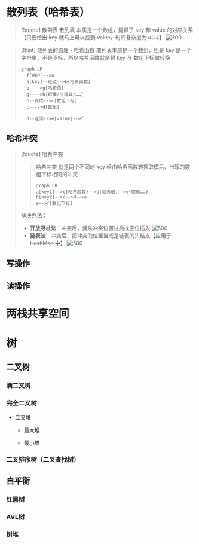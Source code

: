 # 散列表（哈希表）
>[!quote] 散列表
>散列表 本质是一个数组，提供了 key 和 value 的对应关系【~~只要给出 key 就马上可以找到 value，时间复杂度为 `O(1)`~~】
>![300](https://obsidian-1307744200.cos.ap-guangzhou.myqcloud.com/%E5%9B%BE%E7%89%87/202404252301162.png)

>[!hint] 散列表的原理 - 哈希函数
>散列表本质是一个数组，但是 key 是一个字符串，不是下标，所以哈希函数就是将 key 与 数组下标做转换
> ```mermaid
> graph LR
> 	f[用户]-->a
> 	a[key]--经过-->b{哈希函数}
> 	b---->g[哈希值]
> 	g---->h{取模/位运算/……}
> 	h--变成-->c[数组下标]
> 	c---->d[数组]
> 
> 	d--返回-->e[value]-->f
> ```

## 哈希冲突
>[!quote] 哈希冲突
>>哈希冲突 就是两个不同的 key 经由哈希函数转换取模后，出现的数组下标相同的冲突
> >```mermaid
> >graph LR
> >	a[key1]-->c{哈希函数}-->d[哈希值]-->e{取模……}
> >	b[key2]-->c-->d-->e
> >	e-->f[数组下标]
> >```
> 
> 解决办法：
> - **开放寻址法**：冲突后，就从冲突位置往后找空位插入
> ![500](https://obsidian-1307744200.cos.ap-guangzhou.myqcloud.com/%E5%9B%BE%E7%89%87/202404260011739.png)
> - **链表法**：冲突后，把冲突的位置当成是链表的头结点【~~应用于 HashMap 中~~】
> ![500](https://obsidian-1307744200.cos.ap-guangzhou.myqcloud.com/%E5%9B%BE%E7%89%87/202404260014685.png)

## 写操作

## 读操作






# 两栈共享空间


# 树
## 二叉树

### 满二叉树




### 完全二叉树

- 二叉堆
	- 最大堆


	- 最小堆


### 二叉排序树（二叉查找树）


## 自平衡
### 红黑树
### AVL树
### 树堆



































